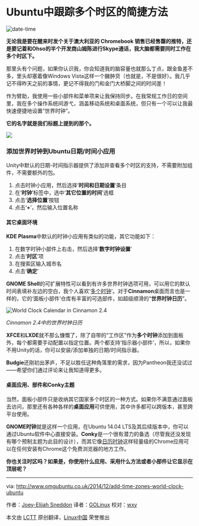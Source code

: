 Ubuntu中跟踪多个时区的简捷方法
================================================================================
![date-time](http://www.omgubuntu.co.uk/wp-content/uploads/2014/11/date-time.jpg)

**无论我是要在醒来时发个关于澳大利亚的 Chromebook 销售已经售罄的推特，还是要记着和Ohso的半个开发商山姆陈进行Skype通话，我大脑都需要同时工作在多个时区下。**

那里头有个问题，如果你认识我，你会知道我的脑容量也就那么丁点，跟金鱼差不多，里头却塞着像Windows Vista这样一个臃肿货（也就是，不是很好）。我几乎记不得昨天之前的事情，更记不得我的门和金门大桥脚之间的时间差！

作为臂助，我使用一些小部件和菜单项来让我保持同步。在我常规工作日的空间里，我在多个操作系统间游弋，涵盖移动系统和桌面系统，但只有一个可以让我最快速便捷地设置“世界时钟”。

**它的名字就是我们标题上提到的那个。**

![](http://www.omgubuntu.co.uk/wp-content/uploads/2014/11/timezones-300x180.jpg)

### 添加世界时钟到Ubuntu日期/时间小应用 ###

Unity中默认的日期-时间指示器提供了添加并查看多个时区的支持，不需要附加组件，不需要额外的包。

1. 点击时钟小应用，然后选择‘**时间和日期设置**’条目
1. 在‘**时钟**’标签中，选中‘**其它位置的时间**’选框
1. 点击‘**选择位置**’按钮
1. 点击‘**+**’，然后输入位置名称

#### 其它桌面环境 ####

**KDE Plasma**中默认的时钟小应用有类似的功能，其它功能如下：

1. 在数字时钟小部件上右击，然后选择‘**数字时钟设置**’
1. 点击‘**时区**’项
1. 在搜索区输入城市名
1. 点击‘**确定**’

**GNOME Shell**的可扩展特性可以看到有许多世界时钟选项可用，可以用它的默认时间表填补左边的空白，我个人喜欢‘[多个时钟][1]’。对于**Cinnamon**桌面而言也是一样的，它的‘面板小部件’仓库有丰富的可选部件，如超级顺滑的“**世界时钟日历**”。

![World Clock Calendar in Cinnamon 2.4](http://www.omgubuntu.co.uk/wp-content/uploads/2014/12/cinnamon-applet.jpg)

*Cinnamon 2.4中的世界时钟日历*

**XFCE**和**LXDE**就不那么慷慨了，除了自带的“工作区”作为**多个时钟**添加到面板外，每个都需要手动配置以指定位置。两个都支持‘指示器小部件’，所以，如果你不用Unity的话，你可以安装/添加单独的日期/时间指示器。

**Budgie**还刚初出茅庐，不足以胜任这种角落里的需求，因为Pantheon我还没试过——希望你们通过评论来让我知道得更多。

#### 桌面应用、部件和Conky主题 ####

当然，面板小部件只是收纳其它国家多个时区的一种方式。如果你不满意通过面板去访问，那里还有各种各样的**桌面应用**可供使用，其中许多都可以跨版本，甚至跨平台使用。

**GNOME时钟**就是这样一个应用，在Ubuntu 14.04 LTS及其后续版本中，你可以通过Ubuntu软件中心直接安装。**Conky**是一个很有潜力的备选（尽管我还没发现有哪个预制主题为此目的设计），而其它像[日历时钟][2]这样轻量级的Chrome应用可以在任何安装有Chrome这个免费浏览器的地方工作。

**你也关注时区吗？如果是，你使用什么应用、采用什么方法或者小部件让它显示在顶层呢？**

--------------------------------------------------------------------------------

via: http://www.omgubuntu.co.uk/2014/12/add-time-zones-world-clock-ubuntu

作者：[Joey-Elijah Sneddon][a]
译者：[GOLinux](https://github.com/GOLinux)
校对：[wxy](https://github.com/wxy)

本文由 [LCTT](https://github.com/LCTT/TranslateProject) 原创翻译，[Linux中国](http://linux.cn/) 荣誉推出

[a]:https://plus.google.com/117485690627814051450/?rel=author
[1]:https://extensions.gnome.org/extension/605/multiclock/
[2]:http://www.omgchrome.com/calendar-clock-chrome-app/
